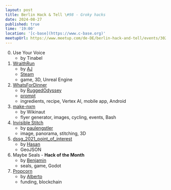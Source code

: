 ```yaml
---
layout: post
title: Berlin Hack & Tell \#98 - Groky hacks
date: 2024-08-27
published: true
time: '19:00'
location: '[c-base](https://www.c-base.org)'
meetupUrl: https://www.meetup.com/de-DE/berlin-hack-and-tell/events/302962235
---
```



0. Use Your Voice
    - by Tinabel
1. [WraithRun](https://virtualdestructor.itch.io/wraithrun)
    - by [AJ](https://virtualdestructor.com/)
    - [Steam](https://store.steampowered.com/app/3031360/WraithRun/)
    - game, 3D, Unreal Engine
2. [WhatsForDinner](https://github.com/RuggedOdyssey/dinner)
    - by [RuggedOdyssey](http://www.ruggedodyssey.net/)
    - [prompt](https://github.com/RuggedOdyssey/dinner/blob/main/composeApp/src/commonMain/kotlin/domain/GetGeminiRecipeUseCase.kt#L21C5-L26C9)
    - ingredients, recipe, Vertex AI, mobile app, Android 
3. [make-nxm](https://github.com/Wikinaut/make-nxm)
    - by Wikinaut
    - flyer generator, images, cycling, events, Bash
4. [Invisible Stitch](https://github.com/paulengstler/invisible-stitch)
    - by [paulengstler](http://paulengstler.com/)
    - image, panorama, stitching, 3D
5. [dssg_2021_point_of_interest](https://github.com/HasanShaukat/dssg_2021_point_of_interest)
    - by [Hasan](https://hasanshaukat.github.io/)
    - GeoJSON
6. Maybe Seals - **Hack of the Month**
    - by [Benjamin](https://github.com/bplevin36)
    - seals, game, Godot
7. [Propcorn](https://github.com/deeecent/propcorn)
    - by [Alberto](https://www.granzotto.net/)
    - funding, blockchain

